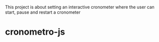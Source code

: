 This project is about setting an interactive cronometer where the user can start, pause and restart a cronometer 
# cronometro-js
